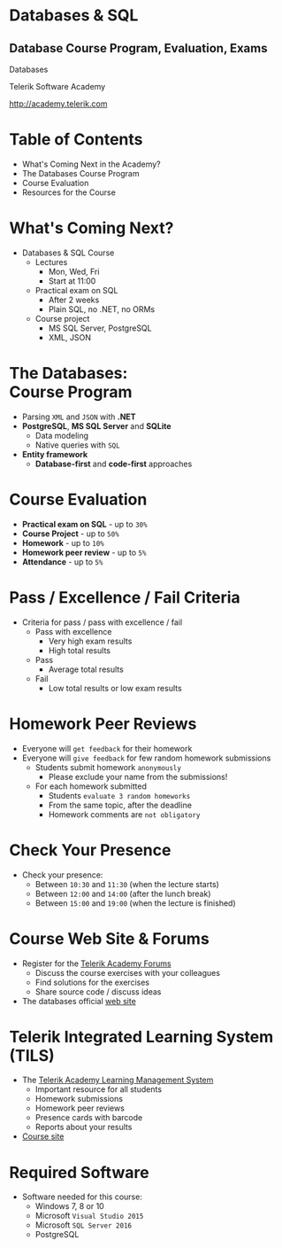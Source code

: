 <!-- section start -->

<!-- attr: {id: 'title', class: 'slide-title', hasScriptWrapper: true} -->

# Databases & SQL
##  Database Course Program, Evaluation, Exams
<div class="signature">
    <p class="signature-course">Databases</p>
    <p class="signature-initiative">Telerik Software Academy</p>
    <a href="http://academy.telerik.com" class="signature-link">http://academy.telerik.com</a>
</div>

<!-- section start -->
<!-- attr: {id: 'table-of-contents'} -->
# Table of Contents

-  What's Coming Next in the Academy?
-  The Databases Course Program
-  Course Evaluation
-  Resources for the Course

<!-- section start -->
<!-- attr: {class: 'slide-section', id: 'coming-next', showInPresentation: true} -->
<!-- # Databases & SQL
## Coming To The Next Module -->

<!-- attr: { hasScriptWrapper:true } -->
# What's Coming Next?
* Databases & SQL Course
  - Lectures
    - Mon, Wed, Fri
    - Start at 11:00
  - Practical exam on SQL
    -   After 2 weeks
    -   Plain SQL, no .NET, no ORMs
  - Course project
    -  MS SQL Server, PostgreSQL
    -  XML, JSON

<!-- section start -->
<!-- attr: {class: 'slide-section', id: 'databases-program', showInPresentation: true} -->
<!-- # Databases – Program
## What Will We Cover in the Databases Course? -->

<!-- attr: { hasScriptWrapper:true, style: 'font-size: 0.9em' } -->
# The Databases:<br/> Course Program
- Parsing `XML` and `JSON` with **.NET**
- **PostgreSQL**, **MS SQL Server** and **SQLite**
  - Data modeling
  - Native queries with `SQL`
- **Entity framework**
  - **Database-first** and **code-first** approaches

<!-- section start -->
<!-- attr: {id: 'evaluation', class: 'slide-section', showInPresentation: true} -->
<!-- # Course Evaluation
## Thank God there are Bonuses -->

# Course Evaluation

- **Practical exam on SQL** - up to `30%`
- **Course Project** - up to `50%`
- **Homework** - up to `10%`
- **Homework peer review** - up to `5%`
- **Attendance** - up to `5%`

# Pass / Excellence / Fail Criteria

-  Criteria for pass / pass with excellence / fail
	-  Pass with excellence
		-  Very high exam results
		-  High total results
	-  Pass
		-  Average total results
	-  Fail
		-  Low total results or low exam results

# Homework Peer Reviews

-  Everyone will `get feedback` for their homework
-  Everyone will `give feedback` for few random homework submissions
	-  Students submit homework `anonymously`
		-  Please exclude your name from the submissions!
	-  For each homework submitted
		-  Students `evaluate 3 random homeworks`
		-  From the same topic, after the deadline
		-  Homework comments are `not obligatory`

# Check Your Presence
- Check your presence:
  - Between `10:30` and `11:30` (when the lecture starts)
  - Between `12:00` and `14:00` (after the lunch break)
  - Between `15:00` and `19:00` (when the lecture is finished)

<!-- section start -->
<!-- attr: {id: 'resources', class: 'slide-section', showInPresentation: true} -->
<!-- # Resources
## What We Need in Addition to this Course Content? -->

# Course Web Site & Forums

-  Register for the [Telerik Academy Forums](http://telerikacademy.com/Forum/Category/57/databases)
	-  Discuss the course exercises with your colleagues
	-  Find solutions for the exercises
	-  Share source code / discuss ideas
-  The databases official [web site](http://academy.telerik.com/student-courses/software-technologies/databases/about)

# Telerik Integrated Learning System (TILS)

-  The [Telerik Academy Learning Management System](http://www.telerikacademy.com)
	-  Important resource for all students
	-  Homework submissions
	-  Homework peer reviews
	-  Presence cards with barcode
	-  Reports about your results
-  [Course site](http://telerikacademy.com/Courses/Courses/Details/388)

# Required Software

-  Software needed for this course:
    -   Windows 7, 8 or 10
	-   Microsoft `Visual Studio 2015`
	-   Microsoft `SQL Server 2016` 
    -   PostgreSQL

<!-- section start -->
<!-- attr: {id: 'questions', class: 'slide-section', showInPresentation: true} -->
<!-- # Questions
## Databases & SQL - Course Introduction -->
